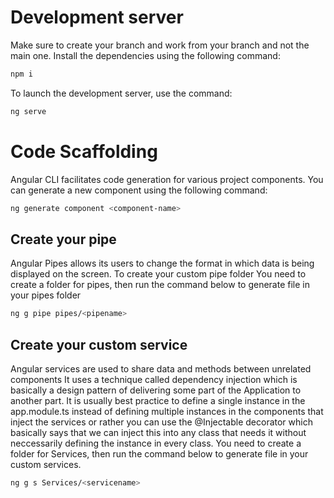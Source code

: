 # Development server
Make sure to create your branch and work from your branch and not the main one.
Install the dependencies using the following command:

```sh
npm i
```

To launch the development server, use the command:
```sh
ng serve
```

# Code Scaffolding
Angular CLI facilitates code generation for various project components. You can generate a new component using the following command:

```sh
ng generate component <component-name>

```


## Create your pipe
Angular Pipes allows its users to change the format in which data is being displayed on the screen. 
To create your custom pipe folder 
You need to create a folder for pipes, then run the command below to generate file in your pipes folder
```sh
ng g pipe pipes/<pipename>
```
## Create your custom service
Angular services are used to share data and methods between unrelated components
It uses a technique called dependency injection which is basically a design pattern of delivering some part of the Application to another part.
It is usually best practice to define a single instance in the app.module.ts instead of defining multiple instances in the components that inject the services or rather you can use the @Injectable decorator which basically says that we can inject this into any class that needs it without neccessarily defining the instance in every class.
You need to create a folder for Services, then run the command below to generate file in your custom services.

```sh
ng g s Services/<servicename>
```